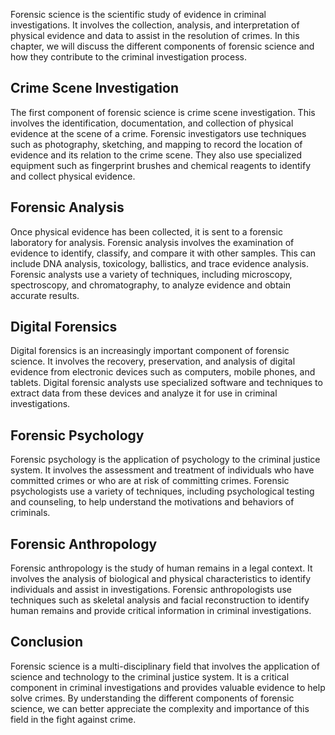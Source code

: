 
Forensic science is the scientific study of evidence in criminal investigations. It involves the collection, analysis, and interpretation of physical evidence and data to assist in the resolution of crimes. In this chapter, we will discuss the different components of forensic science and how they contribute to the criminal investigation process.

Crime Scene Investigation
-------------------------

The first component of forensic science is crime scene investigation. This involves the identification, documentation, and collection of physical evidence at the scene of a crime. Forensic investigators use techniques such as photography, sketching, and mapping to record the location of evidence and its relation to the crime scene. They also use specialized equipment such as fingerprint brushes and chemical reagents to identify and collect physical evidence.

Forensic Analysis
-----------------

Once physical evidence has been collected, it is sent to a forensic laboratory for analysis. Forensic analysis involves the examination of evidence to identify, classify, and compare it with other samples. This can include DNA analysis, toxicology, ballistics, and trace evidence analysis. Forensic analysts use a variety of techniques, including microscopy, spectroscopy, and chromatography, to analyze evidence and obtain accurate results.

Digital Forensics
-----------------

Digital forensics is an increasingly important component of forensic science. It involves the recovery, preservation, and analysis of digital evidence from electronic devices such as computers, mobile phones, and tablets. Digital forensic analysts use specialized software and techniques to extract data from these devices and analyze it for use in criminal investigations.

Forensic Psychology
-------------------

Forensic psychology is the application of psychology to the criminal justice system. It involves the assessment and treatment of individuals who have committed crimes or who are at risk of committing crimes. Forensic psychologists use a variety of techniques, including psychological testing and counseling, to help understand the motivations and behaviors of criminals.

Forensic Anthropology
---------------------

Forensic anthropology is the study of human remains in a legal context. It involves the analysis of biological and physical characteristics to identify individuals and assist in investigations. Forensic anthropologists use techniques such as skeletal analysis and facial reconstruction to identify human remains and provide critical information in criminal investigations.

Conclusion
----------

Forensic science is a multi-disciplinary field that involves the application of science and technology to the criminal justice system. It is a critical component in criminal investigations and provides valuable evidence to help solve crimes. By understanding the different components of forensic science, we can better appreciate the complexity and importance of this field in the fight against crime.
